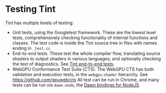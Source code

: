 # Testing Tint

Tint has multiple levels of testing:

* Unit tests, using the Googletest framework.  These are the lowest level tests,
  comprehensively checking functionality of internal functions and classes.
  The test code is inside the Tint source tree in files with names ending in
  `_test.cc`
* End-to-end tests. These test the whole compiler flow, translating source
  shaders to output shaders in various languages, and optionally checking
  the text of diagnostics.  See [Tint end-to-end tests](end-to-end-tests.md).
* WebGPU Conformance Test Suite (CTS). The WebGPU CTS has both validation and
  execution tests, in the `webgpu:shader` hierarchy.
  See https://github.com/gpuweb/cts
  All test can be run in Chrome, and many tests can be run via `dawn.node`,
  the [Dawn bindings for NodeJS](../../src/dawn/node/README.md).
